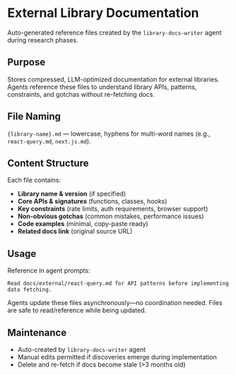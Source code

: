 # External Library Documentation

Auto-generated reference files created by the `library-docs-writer` agent during research phases.

## Purpose

Stores compressed, LLM-optimized documentation for external libraries. Agents reference these files to understand library APIs, patterns, constraints, and gotchas without re-fetching docs.

## File Naming

`{library-name}.md` — lowercase, hyphens for multi-word names (e.g., `react-query.md`, `next.js.md`).

## Content Structure

Each file contains:
- **Library name & version** (if specified)
- **Core APIs & signatures** (functions, classes, hooks)
- **Key constraints** (rate limits, auth requirements, browser support)
- **Non-obvious gotchas** (common mistakes, performance issues)
- **Code examples** (minimal, copy-paste ready)
- **Related docs link** (original source URL)

## Usage

Reference in agent prompts:
```
Read docs/external/react-query.md for API patterns before implementing data fetching.
```

Agents update these files asynchronously—no coordination needed. Files are safe to read/reference while being updated.

## Maintenance

- Auto-created by `library-docs-writer` agent
- Manual edits permitted if discoveries emerge during implementation
- Delete and re-fetch if docs become stale (>3 months old)
